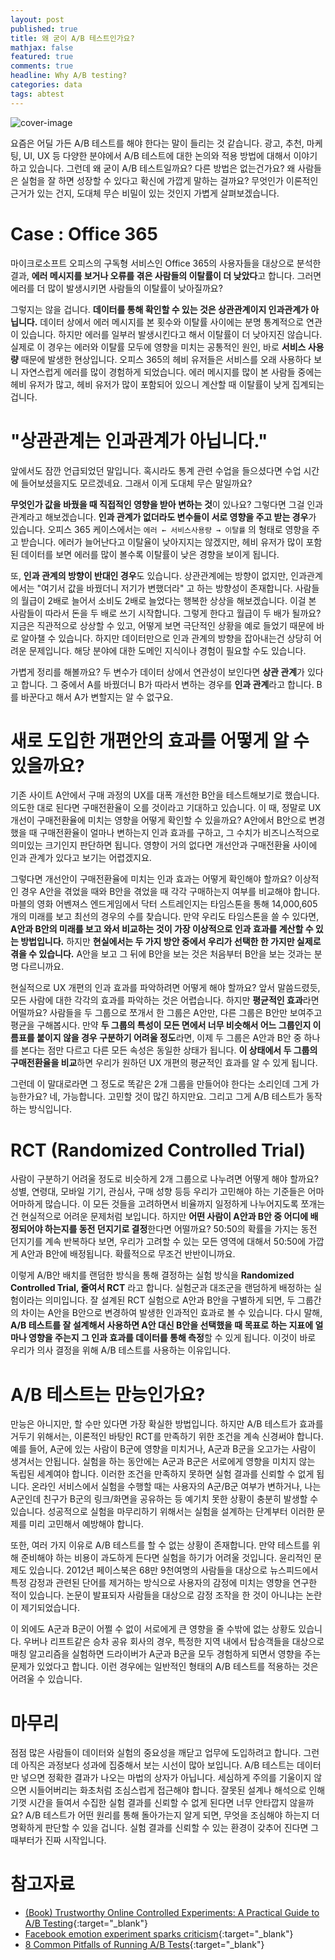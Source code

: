 ```yaml
---
layout: post
published: true
title: 왜 굳이 A/B 테스트인가요?
mathjax: false
featured: true
comments: true
headline: Why A/B testing?
categories: data
tags: abtest
---
```


![cover-image](/images/taking-notes.jpg)

요즘은 어딜 가든 A/B 테스트를 해야 한다는 말이 들리는 것 같습니다. 광고, 추천, 마케팅, UI, UX 등 다양한 분야에서 A/B 테스트에 대한 논의와 적용 방법에 대해서 이야기 하고 있습니다. 그런데 왜 굳이 A/B 테스트일까요? 다른 방법은 없는건가요? 왜 사람들은 실험을 잘 하면 성장할 수 있다고 확신에 가깝게 말하는 걸까요? 무엇인가 이론적인 근거가 있는 건지, 도대체 무슨 비밀이 있는 것인지 가볍게 살펴보겠습니다.

# Case : Office 365

마이크로소프트 오피스의 구독형 서비스인 Office 365의 사용자들을 대상으로 분석한 결과, **에러 메시지를 보거나 오류를 겪은 사람들의 이탈률이 더 낮았다**고 합니다. 그러면 에러를 더 많이 발생시키면 사람들의 이탈률이 낮아질까요? 

그렇지는 않을 겁니다. **데이터를 통해 확인할 수 있는 것은 상관관계이지 인과관계가 아닙니다.** 데이터 상에서 에러 메시지를 본 횟수와 이탈률 사이에는 분명 통계적으로 연관이 있습니다. 하지만 에러를 일부러 발생시킨다고 해서 이탈률이 더 낮아지진 않습니다. 실제로 이 경우는 에러와 이탈률 모두에 영향을 미치는 공통적인 원인, 바로 **서비스 사용량** 때문에 발생한 현상입니다. 오피스 365의 헤비 유저들은 서비스를 오래 사용하다 보니 자연스럽게 에러를 많이 경험하게 되었습니다. 에러 메시지를 많이 본 사람들 중에는 헤비 유저가 많고, 헤비 유저가 많이 포함되어 있으니 계산할 때 이탈률이 낮게 집계되는 겁니다.

# "상관관계는 인과관계가 아닙니다."

앞에서도 잠깐 언급되었던 말입니다. 혹시라도 통계 관련 수업을 들으셨다면 수업 시간에 들어보셨을지도 모르겠네요. 그래서 이게 도대체 무슨 말일까요?

**무엇인가 값을 바꿨을 때 직접적인 영향을 받아 변하는 것**이 있나요? 그렇다면 그걸 인과 관계라고 해보겠습니다. **인과 관계가 없더라도 변수들이 서로 영향을 주고 받는 경우**가 있습니다. 오피스 365 케이스에서는  `에러 ← 서비스사용량 → 이탈률` 의 형태로 영향을 주고 받습니다. 에러가 늘어난다고 이탈율이 낮아지지는 않겠지만, 헤비 유저가 많이 포함된 데이터를 보면 에러를 많이 볼수록 이탈률이 낮은 경향을 보이게 됩니다.

또, **인과 관계의 방향이 반대인 경우**도 있습니다. 상관관계에는 방향이 없지만, 인과관계에서는 "여기서 값을 바꿨더니 저기가 변했더라" 고 하는 방향성이 존재합니다. 사람들의 월급이 2배로 늘어서 소비도 2배로 늘었다는 행복한 상상을 해보겠습니다. 이걸 본 사람들이 따라서 돈을 두 배로 쓰기 시작합니다. 그렇게 한다고 월급이 두 배가 될까요? 지금은 직관적으로 상상할 수 있고, 어떻게 보면 극단적인 상황을 예로 들었기 때문에 바로 알아챌 수 있습니다. 하지만 데이터만으로 인과 관계의 방향을 잡아내는건 상당히 어려운 문제입니다. 해당 분야에 대한 도메인 지식이나 경험이 필요할 수도 있습니다.

가볍게 정리를 해볼까요? 두 변수가 데이터 상에서 연관성이 보인다면 **상관 관계**가 있다고 합니다. 그 중에서 A를 바꿨더니 B가 따라서 변하는 경우를 **인과 관계**라고 합니다. B를 바꾼다고 해서 A가 변할지는 알 수 없구요.

# 새로 도입한 개편안의 효과를 어떻게 알 수 있을까요?

기존 사이트 A안에서 구매 과정의 UX를 대폭 개선한 B안을 테스트해보기로 했습니다. 의도한 대로 된다면 구매전환율이 오를 것이라고 기대하고 있습니다. 이 때, 정말로 UX 개선이 구매전환율에 미치는 영향을 어떻게 확인할 수 있을까요? A안에서 B안으로 변경했을 때 구매전환율이 얼마나 변하는지 인과 효과를 구하고, 그 수치가 비즈니스적으로 의미있는 크기인지 판단하면 됩니다. 영향이 거의 없다면 개선안과 구매전환율 사이에 인과 관계가 있다고 보기는 어렵겠지요.

그렇다면 개선안이 구매전환율에 미치는 인과 효과는 어떻게 확인해야 할까요? 이상적인 경우 A안을 겪었을 때와 B안을 겪었을 때 각각 구매하는지 여부를 비교해야 합니다. 마블의 영화 어벤져스 엔드게임에서 닥터 스트레인지는 타임스톤을 통해 14,000,605개의 미래를 보고 최선의 경우의 수를 찾습니다. 만약 우리도 타임스톤을 쓸 수 있다면, **A안과 B안의 미래를 보고 와서 비교하는 것이 가장 이상적으로 인과 효과를 계산할 수 있는 방법입니다.** 하지만 **현실에서는 두 가지 방안 중에서 우리가 선택한 한 가지만 실제로 겪을 수 있습니다.** A안을 보고 그 뒤에 B안을 보는 것은 처음부터 B안을 보는 것과는 분명 다르니까요.

현실적으로 UX 개편의 인과 효과를 파악하려면 어떻게 해야 할까요? 앞서 말씀드렸듯, 모든 사람에 대한 각각의 효과를 파악하는 것은 어렵습니다. 하지만 **평균적인 효과**라면 어떨까요? 사람들을 두 그룹으로 쪼개서 한 그룹은 A안만, 다른 그룹은 B안만 보여주고 평균을 구해봅시다. 만약 **두 그룹의 특성이 모든 면에서 너무 비슷해서 어느 그룹인지 이름표를 붙이지 않을 경우 구분하기 어려울 정도**라면, 이제 두 그룹은 A안과 B안 중 하나를 본다는 점만 다르고 다른 모든 속성은 동일한 상태가 됩니다. **이 상태에서 두 그룹의 구매전환율을 비교**하면 우리가 원하던 UX 개편의 평균적인 효과를 알 수 있게 됩니다.

그런데 이 말대로라면 그 정도로 똑같은 2개 그룹을 만들어야 한다는 소리인데 그게 가능한가요? 네, 가능합니다. 고민할 것이 많긴 하지만요. 그리고 그게 A/B 테스트가 동작하는 방식입니다.

# RCT (Randomized Controlled Trial)

사람이 구분하기 어려울 정도로 비슷하게 2개 그룹으로 나누려면 어떻게 해야 할까요? 성별, 연령대, 모바일 기기, 관심사, 구매 성향 등등 우리가 고민해야 하는 기준들은 어마어마하게 많습니다. 이 모든 것들을 고려하면서 비율까지 일정하게 나누어지도록 쪼개는건 현실적으로 어려운 문제처럼 보입니다. 하지만 **어떤 사람이 A안과 B안 중 어디에 배정되어야 하는지를 동전 던지기로 결정**한다면 어떨까요? 50:50의 확률을 가지는 동전 던지기를 계속 반복하다 보면, 우리가 고려할 수 있는 모든 영역에 대해서 50:50에 가깝게 A안과 B안에 배정됩니다. 확률적으로 무조건 반반이니까요. 

이렇게 A/B안 배치를 랜덤한 방식을 통해 결정하는 실험 방식을 **Randomized Controlled Trial, 줄여서 RCT** 라고 합니다. 실험군과 대조군을 랜덤하게 배정하는 실험이라는 의미입니다. 잘 설계된 RCT 실험으로 A안과 B안을 구별하게 되면, 두 그룹간의 차이는 A안을 B안으로 변경하여 발생한 인과적인 효과로 볼 수 있습니다. 다시 말해, **A/B 테스트를 잘 설계해서 사용하면 A안 대신 B안을 선택했을 때 목표로 하는 지표에 얼마나 영향을 주는지 그 인과 효과를 데이터를 통해 측정**할 수 있게 됩니다. 이것이 바로 우리가 의사 결정을 위해 A/B 테스트를 사용하는 이유입니다.

# A/B 테스트는 만능인가요?

만능은 아니지만, 할 수만 있다면 가장 확실한 방법입니다. 하지만 A/B 테스트가 효과를 거두기 위해서는, 이론적인 바탕인 RCT를 만족하기 위한 조건을 계속 신경써야 합니다. 예를 들어, A군에 있는 사람이 B군에 영향을 미치거나, A군과 B군을 오고가는 사람이 생겨서는 안됩니다. 실험을 하는 동안에는 A군과 B군은 서로에게 영향을 미치지 않는 독립된 세계여야 합니다. 이러한 조건을 만족하지 못하면 실험 결과를 신뢰할 수 없게 됩니다. 온라인 서비스에서 실험을 수행할 때는 사용자의 A군/B군 여부가 변하거나, 나는 A군인데 친구가 B군의 링크/화면을 공유하는 등 예기치 못한 상황이 충분히 발생할 수 있습니다. 성공적으로 실험을 마무리하기 위해서는 실험을 설계하는 단계부터 이러한 문제를 미리 고민해서 예방해야 합니다.

또한, 여러 가지 이유로 A/B 테스트를 할 수 없는 상황이 존재합니다. 만약 테스트를 위해 준비해야 하는 비용이 과도하게 든다면 실험을 하기가 어려울 것입니다. 윤리적인 문제도 있습니다. 2012년 페이스북은 68만 9천여명의 사람들을 대상으로 뉴스피드에서 특정 감정과 관련된 단어를 제거하는 방식으로 사용자의 감정에 미치는 영향을 연구한 적이 있습니다. 논문이 발표되자 사람들을 대상으로 감정 조작을 한 것이 아니냐는 논란이 제기되었습니다.

이 외에도 A군과 B군이 어쩔 수 없이 서로에게 큰 영향을 줄 수밖에 없는 상황도 있습니다. 우버나 리프트같은 승차 공유 회사의 경우, 특정한 지역 내에서 탑승객들을 대상으로 매칭 알고리즘을 실험하면 드라이버가 A군과 B군을 모두 경험하게 되면서 영향을 주는 문제가 있었다고 합니다. 이런 경우에는 일반적인 형태의 A/B 테스트를 적용하는 것은 어려울 수 있습니다.

# 마무리

점점 많은 사람들이 데이터와 실험의 중요성을 깨닫고 업무에 도입하려고 합니다. 그런데 아직은 과정보다 성과에 집중해서 보는 시선이 많아 보입니다. A/B 테스트는 데이터만 넣으면 정확한 결과가 나오는 마법의 상자가 아닙니다. 세심하게 주의를 기울이지 않으면 시들어버리는 화초처럼 조심스럽게 접근해야 합니다. 잘못된 설계나 해석으로 인해 기껏 시간을 들여서 수집한 실험 결과를 신뢰할 수 없게 된다면 너무 안타깝지 않을까요? A/B 테스트가 어떤 원리를 통해 돌아가는지 알게 되면, 무엇을 조심해야 하는지 더 명확하게 판단할 수 있을 겁니다. 실험 결과를 신뢰할 수 있는 환경이 갖추어 진다면 그 때부터가 진짜 시작입니다.

# 참고자료

- [(Book) Trustworthy Online Controlled Experiments: A Practical Guide to A/B Testing](https://www.amazon.com/-/ko/dp/1108724264/){:target="_blank"}
- [Facebook emotion experiment sparks criticism](https://www.bbc.com/news/technology-28051930){:target="_blank"}
- [8 Common Pitfalls of Running A/B Tests](https://towardsdatascience.com/online-controlled-experiment-8-common-pitfalls-and-solutions-ea4488e5a82e){:target="_blank"}
